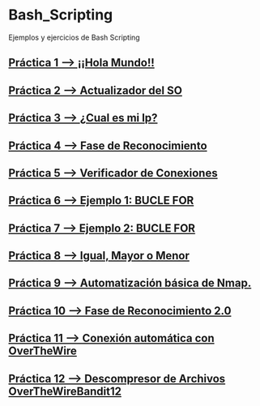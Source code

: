 # Bash_Scripting

Ejemplos y ejercicios de Bash Scripting

## [Práctica 1 --> ¡¡Hola Mundo!!](https://github.com/TerritorioHacker/Bash_Scripting/blob/main/Pr%C3%A1ctica_1_Hola-Mundo.sh)    
## [Práctica 2 --> Actualizador del SO](https://github.com/TerritorioHacker/Bash_Scripting/blob/main/Pr%C3%A1ctica_2_Actualizar-todo-el-sistema.sh)
## [Práctica 3 --> ¿Cual es mi Ip?](https://github.com/TerritorioHacker/Bash_Scripting/blob/main/Pr%C3%A1ctica_3_Cual-es-mi-IP.sh)
## [Práctica 4 --> Fase de Reconocimiento](https://github.com/TerritorioHacker/Bash_Scripting/blob/main/Pr%C3%A1ctica_4_Fase-de-Reconocimiento.sh)
## [Práctica 5 --> Verificador de Conexiones](https://github.com/TerritorioHacker/Bash_Scripting/blob/main/Pr%C3%A1ctica_5_Verificador-de-Conexiones.sh)
## [Práctica 6 --> Ejemplo 1: BUCLE FOR](https://github.com/TerritorioHacker/Bash_Scripting/blob/main/Pr%C3%A1ctica_6_Bucle-For.sh)
## [Práctica 7 --> Ejemplo 2: BUCLE FOR](https://github.com/TerritorioHacker/Bash_Scripting/blob/main/Pr%C3%A1ctica_7_Bucle-For-2.sh)
## [Práctica 8 --> Igual, Mayor o Menor](https://github.com/TerritorioHacker/Bash_Scripting/blob/main/Pr%C3%A1ctica_8_Igual-Mayor-Menor.sh)
## [Práctica 9 --> Automatización básica de Nmap.](https://github.com/TerritorioHacker/Bash_Scripting/blob/main/Pr%C3%A1ctica_9_autoNmap.sh)
## [Práctica 10 --> Fase de Reconocimiento 2.0](https://github.com/TerritorioHacker/Bash_Scripting/blob/main/Pr%C3%A1ctica_10_Fase-de-reconocimiento-2.sh)
## [Práctica 11 --> Conexión automática con OverTheWire](https://github.com/TerritorioHacker/Bash_Scripting/blob/main/Pr%C3%A1ctica_11_autoConnectOverTheWire.sh)
## [Práctica 12 --> Descompresor de Archivos OverTheWireBandit12](https://github.com/TerritorioHacker/Bash_Scripting/blob/main/Pr%C3%A1ctica_12_scriptBandit12.sh)
